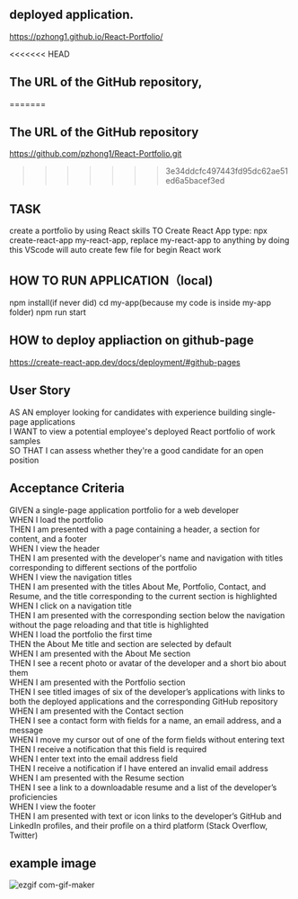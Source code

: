 ## deployed application.

https://pzhong1.github.io/React-Portfolio/

<<<<<<< HEAD
## The URL of the GitHub repository,
=======
## The URL of the GitHub repository
https://github.com/pzhong1/React-Portfolio.git
>>>>>>> 3e34ddcfc497443fd95dc62ae51ed6a5bacef3ed

## TASK

create a portfolio by using React skills
TO Create React App type: npx create-react-app my-react-app, replace my-react-app to anything
by doing this VScode will auto create few file for begin React work

## HOW TO RUN APPLICATION（local)

npm install(if never did)
cd my-app(because my code is inside my-app folder)
npm run start

## HOW to deploy appliaction on github-page
https://create-react-app.dev/docs/deployment/#github-pages

## User Story

AS AN employer looking for candidates with experience building single-page applications  
I WANT to view a potential employee's deployed React portfolio of work samples  
SO THAT I can assess whether they're a good candidate for an open position

## Acceptance Criteria

GIVEN a single-page application portfolio for a web developer  
WHEN I load the portfolio  
THEN I am presented with a page containing a header, a section for content, and a footer  
WHEN I view the header  
THEN I am presented with the developer's name and navigation with titles corresponding to different sections of the portfolio  
WHEN I view the navigation titles  
THEN I am presented with the titles About Me, Portfolio, Contact, and Resume, and the title corresponding to the current section is highlighted  
WHEN I click on a navigation title  
THEN I am presented with the corresponding section below the navigation without the page reloading and that title is highlighted  
WHEN I load the portfolio the first time  
THEN the About Me title and section are selected by default  
WHEN I am presented with the About Me section  
THEN I see a recent photo or avatar of the developer and a short bio about them  
WHEN I am presented with the Portfolio section  
THEN I see titled images of six of the developer’s applications with links to both the deployed applications and the corresponding GitHub repository  
WHEN I am presented with the Contact section  
THEN I see a contact form with fields for a name, an email address, and a message  
WHEN I move my cursor out of one of the form fields without entering text  
THEN I receive a notification that this field is required  
WHEN I enter text into the email address field  
THEN I receive a notification if I have entered an invalid email address  
WHEN I am presented with the Resume section  
THEN I see a link to a downloadable resume and a list of the developer’s proficiencies  
WHEN I view the footer  
THEN I am presented with text or icon links to the developer’s GitHub and LinkedIn profiles, and their profile on a third platform (Stack Overflow, Twitter)

## example image
![ezgif com-gif-maker](https://github.com/pzhong1/React-Portfolio/assets/123424361/32d99839-6669-4485-8ef2-c1b5c2152fa5)

